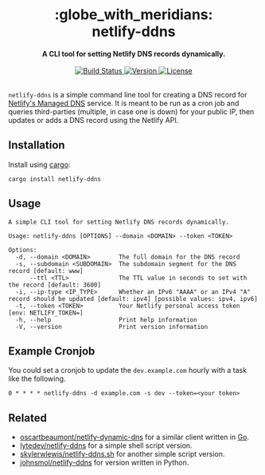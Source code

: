<h1 align="center">
    :globe_with_meridians:<br>
    netlify-ddns
</h1>
<div align="center">
    <strong>A CLI tool for setting Netlify DNS records dynamically.</strong>
</div>
<br>
<div align="center">
  <a href="https://github.com/lukehsiao/netlify-ddns-rs/actions/workflows/rust.yml">
    <img src="https://img.shields.io/github/actions/workflow/status/lukehsiao/netlify-ddns-rs/rust.yml" alt="Build Status">
  </a>
  <a href="https://crates.io/crates/netlify-ddns">
    <img src="https://img.shields.io/crates/v/netlify-ddns" alt="Version">
  </a>
  <a href="https://github.com/lukehsiao/netlify-ddns-rs/blob/main/LICENSE">
    <img src="https://img.shields.io/crates/l/netlify-ddns" alt="License">
  </a>
</div>
<br>

`netlify-ddns` is a simple command line tool for creating a DNS record for [Netlify's Managed DNS][netlify] service.
It is meant to be run as a cron job and queries third-parties (multiple, in case one is down) for your public IP, then updates or adds a DNS record using the Netlify API.

## Installation

Install using [cargo][cargo]:

```
cargo install netlify-ddns
```

## Usage

```
A simple CLI tool for setting Netlify DNS records dynamically.

Usage: netlify-ddns [OPTIONS] --domain <DOMAIN> --token <TOKEN>

Options:
  -d, --domain <DOMAIN>        The full domain for the DNS record
  -s, --subdomain <SUBDOMAIN>  The subdomain segment for the DNS record [default: www]
      --ttl <TTL>              The TTL value in seconds to set with the record [default: 3600]
  -i, --ip-type <IP_TYPE>      Whether an IPv6 "AAAA" or an IPv4 "A" record should be updated [default: ipv4] [possible values: ipv4, ipv6]
  -t, --token <TOKEN>          Your Netlify personal access token [env: NETLIFY_TOKEN=]
  -h, --help                   Print help information
  -V, --version                Print version information
```

## Example Cronjob

You could set a cronjob to update the `dev.example.com` hourly with a task like the following.

```
0 * * * * netlify-ddns -d example.com -s dev --token=<your token>
```

## Related

* [oscartbeaumont/netlify-dynamic-dns] for a similar client written in [Go][go].
* [lytedev/netlify-ddns] for a simple shell script version.
* [skylerwlewis/netlify-ddns.sh] for another simple script version.
* [johnsmol/netlify-ddns] for version written in Python.

[cargo]: https://doc.rust-lang.org/cargo/getting-started/installation.html
[go]: https://golang.org/
[lytedev/netlify-ddns]: https://github.com/lytedev/netlify-ddns
[netlify]: https://www.netlify.com/docs/dns/
[oscartbeaumont/netlify-dynamic-dns]: https://github.com/oscartbeaumont/netlify-dynamic-dns
[skylerwlewis/netlify-ddns.sh]: https://gist.github.com/skylerwlewis/ba052db5fe26424255674931d43fc030
[johnsmol/netlify-ddns]: https://github.com/johnsmol/netlify-ddns

